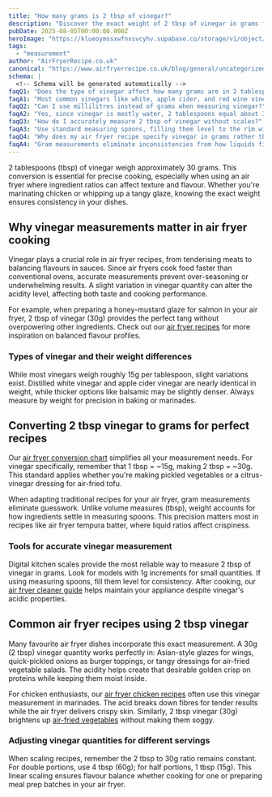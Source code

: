 ```yaml
---
title: "How many grams is 2 tbsp of vinegar?"
description: "Discover the exact weight of 2 tbsp of vinegar in grams for perfect air fryer recipes. Get accurate conversions every time!"
pubDate: 2025-08-05T00:00:00.000Z
heroImage: "https://klueoymssxwfnxsvcyhv.supabase.co/storage/v1/object/public/Shmucket/how-many-grams-is-2-tbsp-of-vinegar.webp"
tags:
  - "measurement"
author: "AirFryerRecipe.co.uk"
canonical: "https://www.airfryerrecipe.co.uk/blog/general/uncategorized/how-many-grams-is-2-tbsp-of-vinegar"
schema: |
  <!-- Schema will be generated automatically -->
faqQ1: "Does the type of vinegar affect how many grams are in 2 tablespoons?"
faqA1: "Most common vinegars like white, apple cider, and red wine vinegar weigh approximately 15g per tablespoon (30g for 2 tbsp). However, thicker varieties like balsamic or malt vinegar can be slightly denser, potentially adding 1-2g extra per tablespoon. For precise baking or chemistry-dependent recipes like pickling, weighing each type separately is recommended."
faqQ2: "Can I use millilitres instead of grams when measuring vinegar?"
faqA2: "Yes, since vinegar is mostly water, 2 tablespoons equal about 30ml. However, grams provide more accuracy for recipes where liquid density matters. In air fryer cooking, gram measurements ensure consistent results when making marinades or sauces that affect cooking performance and browning."
faqQ3: "How do I accurately measure 2 tbsp of vinegar without scales?"
faqA3: "Use standard measuring spoons, filling them level to the rim without packing down the liquid. For better accuracy, place your measuring spoon on a flat surface and pour until the vinegar reaches the brim. Remember that 1 UK tablespoon equals exactly 15ml, which converts to roughly 15g for most vinegars."
faqQ4: "Why does my air fryer recipe specify vinegar in grams rather than tablespoons?"
faqA4: "Gram measurements eliminate inconsistencies from how liquids fill spoons (meniscus effect) and account for slight density variations between vinegar types. In air fryer cooking, precise acidity levels affect browning and texture development. Recipes specifying grams ensure identical results regardless of your measuring technique or vinegar brand."
---
```

<p>2 tablespoons (tbsp) of vinegar weigh approximately 30 grams. This conversion is essential for precise cooking, especially when using an air fryer where ingredient ratios can affect texture and flavour. Whether you're marinating chicken or whipping up a tangy glaze, knowing the exact weight ensures consistency in your dishes.</p>  

<h2>Why vinegar measurements matter in air fryer cooking</h2>  
<p>Vinegar plays a crucial role in air fryer recipes, from tenderising meats to balancing flavours in sauces. Since air fryers cook food faster than conventional ovens, accurate measurements prevent over-seasoning or underwhelming results. A slight variation in vinegar quantity can alter the acidity level, affecting both taste and cooking performance.</p>  

<p>For example, when preparing a honey-mustard glaze for salmon in your air fryer, 2 tbsp of vinegar (30g) provides the perfect tang without overpowering other ingredients. Check out our <a href=https://www.airfryerrecipe.co.uk/recipes>air fryer recipes</a> for more inspiration on balanced flavour profiles.</p>  

<h3>Types of vinegar and their weight differences</h3>  
<p>While most vinegars weigh roughly 15g per tablespoon, slight variations exist. Distilled white vinegar and apple cider vinegar are nearly identical in weight, while thicker options like balsamic may be slightly denser. Always measure by weight for precision in baking or marinades.</p>  

<h2>Converting 2 tbsp vinegar to grams for perfect recipes</h2>  
<p>Our <a href=https://www.airfryerrecipe.co.uk/air-fryer-conversion-chart>air fryer conversion chart</a> simplifies all your measurement needs. For vinegar specifically, remember that 1 tbsp = ~15g, making 2 tbsp = ~30g. This standard applies whether you're making pickled vegetables or a citrus-vinegar dressing for air-fried tofu.</p>  

<p>When adapting traditional recipes for your air fryer, gram measurements eliminate guesswork. Unlike volume measures (tbsp), weight accounts for how ingredients settle in measuring spoons. This precision matters most in recipes like air fryer tempura batter, where liquid ratios affect crispiness.</p>  

<h3>Tools for accurate vinegar measurement</h3>  
<p>Digital kitchen scales provide the most reliable way to measure 2 tbsp of vinegar in grams. Look for models with 1g increments for small quantities. If using measuring spoons, fill them level for consistency. After cooking, our <a href=https://www.airfryerrecipe.co.uk/air-fryer-cleaner>air fryer cleaner guide</a> helps maintain your appliance despite vinegar's acidic properties.</p>  

<h2>Common air fryer recipes using 2 tbsp vinegar</h2>  
<p>Many favourite air fryer dishes incorporate this exact measurement. A 30g (2 tbsp) vinegar quantity works perfectly in: Asian-style glazes for wings, quick-pickled onions as burger toppings, or tangy dressings for air-fried vegetable salads. The acidity helps create that desirable golden crisp on proteins while keeping them moist inside.</p>  

<p>For chicken enthusiasts, our <a href=https://www.airfryerrecipe.co.uk/recipe-category/chicken>air fryer chicken recipes</a> often use this vinegar measurement in marinades. The acid breaks down fibres for tender results while the air fryer delivers crispy skin. Similarly, 2 tbsp vinegar (30g) brightens up <a href=https://www.airfryerrecipe.co.uk/recipe-category/vegetables>air-fried vegetables</a> without making them soggy.</p>  

<h3>Adjusting vinegar quantities for different servings</h3>  
<p>When scaling recipes, remember the 2 tbsp to 30g ratio remains constant. For double portions, use 4 tbsp (60g); for half portions, 1 tbsp (15g). This linear scaling ensures flavour balance whether cooking for one or preparing meal prep batches in your air fryer.</p>
